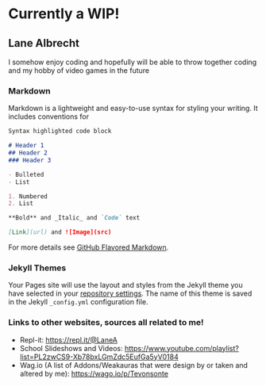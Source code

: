 # Currently a WIP!
## Lane Albrecht
I somehow enjoy coding and hopefully will be able to throw together coding and my hobby of video games in the future

### Markdown

Markdown is a lightweight and easy-to-use syntax for styling your writing. It includes conventions for

```markdown
Syntax highlighted code block

# Header 1
## Header 2
### Header 3

- Bulleted
- List

1. Numbered
2. List

**Bold** and _Italic_ and `Code` text

[Link](url) and ![Image](src)
```

For more details see [GitHub Flavored Markdown](https://guides.github.com/features/mastering-markdown/).

### Jekyll Themes

Your Pages site will use the layout and styles from the Jekyll theme you have selected in your [repository settings](https://github.com/LaneAlb-Portfolio/LA-Tevon/settings). The name of this theme is saved in the Jekyll `_config.yml` configuration file.

### Links to other websites, sources all related to me!
- Repl-it: https://repl.it/@LaneA
- School Slideshows and Videos: https://www.youtube.com/playlist?list=PL2zwCS9-Xb78bxLGmZdc5EufGa5yV0184
- Wag.io (A list of Addons/Weakauras that were design by or taken and altered by me): https://wago.io/p/Tevonsonte
